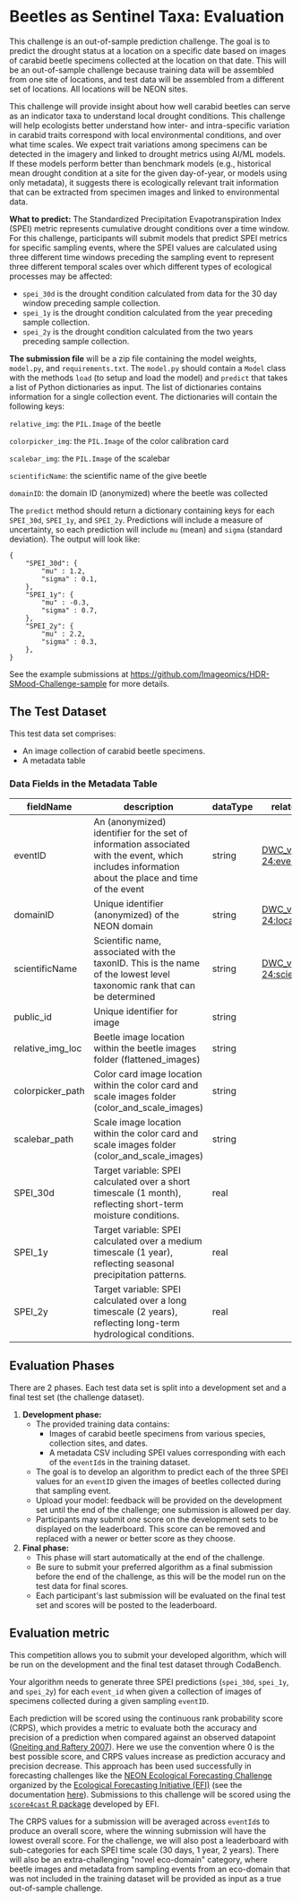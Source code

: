 # Beetles as Sentinel Taxa: Evaluation
This challenge is an out-of-sample prediction challenge. The goal is to predict the drought status at a location on a specific date based on images of carabid beetle specimens collected at the location on that date. This will be an out-of-sample challenge because training data will be assembled from one site of locations, and test data will be assembled from a different set of locations. All locations will be NEON sites.

This challenge will provide insight about how well carabid beetles can serve as an indicator taxa to understand local drought conditions. This challenge will help ecologists better understand how inter- and intra-specific variation in carabid traits correspond with local environmental conditions, and over what time scales. We expect trait variations among specimens can be detected in the imagery and linked to drought metrics using AI/ML models. If these models perform better than benchmark models (e.g., historical mean drought condition at a site for the given day-of-year, or models using only metadata), it suggests there is ecologically relevant trait information that can be extracted from specimen images and linked to environmental data. 

**What to predict:** The Standardized Precipitation Evapotranspiration Index (SPEI) metric represents cumulative drought conditions over a time window. For this challenge, participants will submit models that predict SPEI metrics for specific sampling events, where the SPEI values are calculated using three different time windows preceding the sampling event to represent three different temporal scales over which different types of ecological processes may be affected: 
- `spei_30d` is the drought condition calculated from data for the 30 day window preceding sample collection.
- `spei_1y` is the drought condition calculated from the year preceding sample collection.
- `spei_2y` is the drought condition calculated from the two years preceding sample collection.

**The submission file** will be a zip file containing the model weights, `model.py`, and `requirements.txt`. The `model.py` should contain a `Model` class with the methods `load` (to setup and load the model) and `predict` that takes a list of Python dictionaries as input. The list of dictionaries contains information for a single collection event. The dictionaries will contain the following keys:

`relative_img`: the `PIL.Image` of the beetle

`colorpicker_img`: the `PIL.Image` of the color calibration card

`scalebar_img`: the `PIL.Image` of the scalebar

`scientificName`: the scientific name of the give beetle

`domainID`: the domain ID (anonymized) where the beetle was collected

The `predict` method should return a dictionary containing keys for each `SPEI_30d`, `SPEI_1y`, and `SPEI_2y`. Predictions will include a measure of uncertainty, so each prediction will include `mu` (mean) and `sigma` (standard deviation). The output will look like:
```
{
    "SPEI_30d": {
        "mu" : 1.2,
        "sigma" : 0.1,
    },
    "SPEI_1y": {
        "mu" : -0.3,
        "sigma" : 0.7,
    },
    "SPEI_2y": {
        "mu" : 2.2,
        "sigma" : 0.3,
    },
}
```


See the example submissions at https://github.com/Imageomics/HDR-SMood-Challenge-sample for more details.

## The Test Dataset
This test data set comprises:
- An image collection of carabid beetle specimens.
- A metadata table

### Data Fields in the Metadata Table
| fieldName | description | dataType | relatedTerms |
|---|---|---|---|
| eventID | An (anonymized) identifier for the set of information associated with the event, which includes information about the place and time of the event | string | [DWC_v2009-04-24:eventID](http://rs.tdwg.org/dwc/terms/history/index.htm#eventID-2009-04-24)
| domainID | Unique identifier (anonymized) of the NEON domain | string | [DWC_v2009-04-24:locationID](http://rs.tdwg.org/dwc/terms/history/index.htm#locationID-2009-04-24)
| scientificName | Scientific name, associated with the taxonID. This is the name of the lowest level taxonomic rank that can be determined | string | [DWC_v2009-04-24:scientificName](http://tdwg.github.io/dwc/terms/history/index.htm#scientificName-2009-09-21)
| public_id | Unique identifier for image | string  | |
| relative_img_loc | Beetle image location within the beetle images folder (flattened_images) | string | |
| colorpicker_path | Color card image location within the color card and scale images folder (color_and_scale_images) | string | |
| scalebar_path | Scale image location within the color card and scale images folder (color_and_scale_images) | string | |
| SPEI_30d | Target variable: SPEI calculated over a short timescale (1 month), reflecting short-term moisture conditions. | real | |
| SPEI_1y | Target variable: SPEI calculated over a medium timescale (1 year), reflecting seasonal precipitation patterns. | real | |
| SPEI_2y | Target variable: SPEI calculated over a long timescale (2 years), reflecting long-term hydrological conditions. | real | |

## Evaluation Phases
There are 2 phases. Each test data set is split into a development set and a final test set (the challenge dataset).  
1. **Development phase:**
	* The provided training data contains:
		- Images of carabid beetle specimens from various species, collection sites, and dates.
		- A metadata CSV including SPEI values corresponding with each of the `eventId`s in the training dataset. 
	* The goal is to develop an algorithm to predict each of the three SPEI values for an `eventID` given the images of beetles collected during that sampling event.
	* Upload your model: feedback will be provided on the development set until the end of the challenge; one submission is allowed per day.
	* Participants may submit _one_ score on the development sets to be displayed on the leaderboard. This score can be removed and replaced with a newer or better score as they choose.
2. **Final phase:**
	* This phase will start automatically at the end of the challenge.
 	* Be sure to submit your preferred algorithm as a final submission before the end of the challenge, as this will be the model run on the test data for final scores.
	* Each participant's last submission will be evaluated on the final test set and scores will be posted to the leaderboard. 

## Evaluation metric

This competition allows you to submit your developed algorithm, which will be run on the development and the final test dataset through CodaBench.

Your algorithm needs to generate three SPEI predictions (`spei_30d`, `spei_1y`, and `spei_2y`) for each `event_id` when given a collection of images of specimens collected during a given sampling `eventID`. 

Each prediction will be scored using the continuous rank probability score (CRPS), which provides a metric to evaluate both the accuracy and precision of a prediction when compared against an observed datapoint ([Gneiting and Raftery 2007](https://doi.org/10.1198/016214506000001437)). Here we use the convention where 0 is the best possible score, and CRPS values increase as prediction accuracy and precision decrease. This approach has been used successfully in forecasting challenges like the [NEON Ecological Forecasting Challenge](https://projects.ecoforecast.org/neon4cast-ci/) organized by the [Ecological Forecasting Initiative (EFI)](https://ecoforecast.org/) (see the documentation [here](https://projects.ecoforecast.org/neon4cast-docs/Evaluation.html)). Submissions to this challenge will be scored using the [`score4cast` R package](https://github.com/eco4cast/score4cast) developed by EFI. 

The CRPS values for a submission will be averaged across `eventId`s to produce an overall score, where the winning submission will have the lowest overall score. For the challenge, we will also post a leaderboard with sub-categories for each SPEI time scale (30 days, 1 year, 2 years). There will also be an extra-challenging "novel eco-domain" category, where beetle images and metadata from sampling events from an eco-domain that was not included in the training dataset will be provided as input as a true out-of-sample challenge. 

